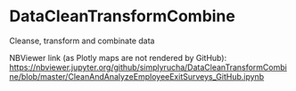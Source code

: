 # DataCleanTransformCombine
Cleanse, transform and combinate data

NBViewer link (as Plotly maps are not rendered by GitHub): https://nbviewer.jupyter.org/github/simplyrucha/DataCleanTransformCombine/blob/master/CleanAndAnalyzeEmployeeExitSurveys_GitHub.ipynb
